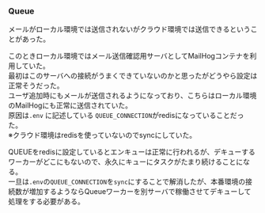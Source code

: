 ### Queue
<!-- {ISSUEタイトル}.md になります -->
<!-- ISSUEラベル名に対応するディレクトリに格納されます -->
<!-- ISSUEタイトルに`###`を足して、descriptionの1行目に自動追記します -->

メールがローカル環境では送信されないがクラウド環境では送信できるということがあった。  

このときローカル環境ではメール送信確認用サーバとしてMailHogコンテナを利用していた。  
最初はこのサーバへの接続がうまくできていないのかと思ったがどうやら設定は正常そうだった。  
ユーザ追加時にもメールが送信されるようになっており、こちらはローカル環境のMailHogにも正常に送信されていた。  
原因は`.env` に記述している `QUEUE_CONNECTION`がredisになっていることだった。  
※クラウド環境はredisを使っていないのでsyncにしていた。  

QUEUEをredisに設定しているとエンキューは正常に行われるが、デキューするワーカーがどこにもないので、永久にキューにタスクがたまり続けることになる。  
一旦は`.env`の`QUEUE_CONNECTION`を`sync`にすることで解消したが、本番環境の接続数が増加するようならQueueワーカーを別サーバで稼働させてデキューして処理をする必要がある。  

